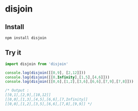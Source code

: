 # disjoin

## Install
```
npm install disjoin
```

## Try it
```javascript
import disjoin from 'disjoin'

console.log(disjoin([[0,9], [2,12]]))
console.log(disjoin([[0,Infinity],[1,5],[4,6]]))
console.log(disjoin([[0,6],[1,2],[3,6],[6,6],[7,9],[7,8]]))

/* Output :
[[0,1],[2,9],[10,12]]
[[0,0],[1,3],[4,5],[6,6],[7,Infinity]]
[[0,0],[1,2],[3,5],[6,6],[7,8],[9,9]] */
```
